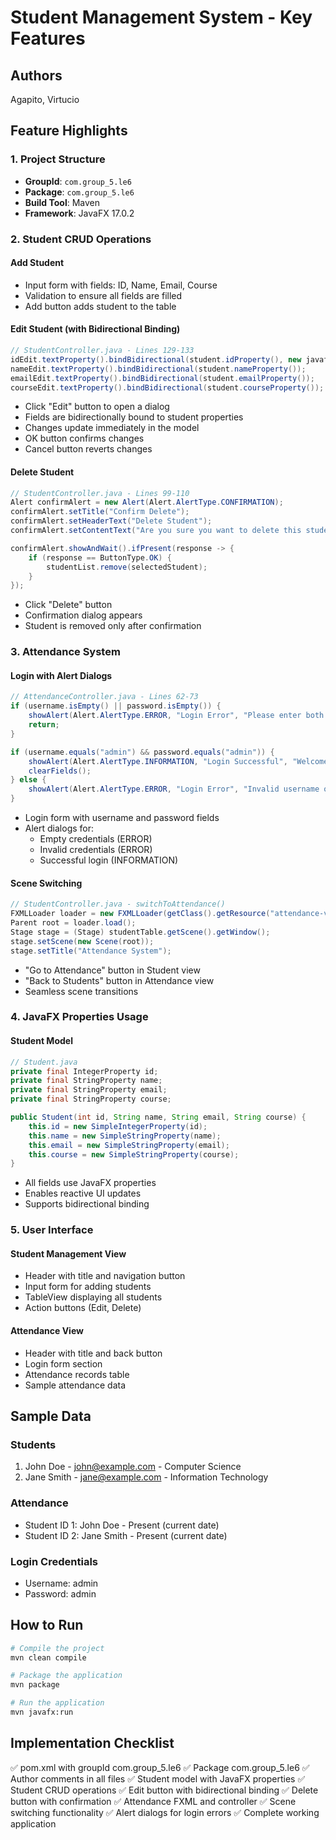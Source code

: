 # Student Management System - Key Features

## Authors
Agapito, Virtucio

## Feature Highlights

### 1. Project Structure
- **GroupId**: `com.group_5.le6`
- **Package**: `com.group_5.le6`
- **Build Tool**: Maven
- **Framework**: JavaFX 17.0.2

### 2. Student CRUD Operations

#### Add Student
- Input form with fields: ID, Name, Email, Course
- Validation to ensure all fields are filled
- Add button adds student to the table

#### Edit Student (with Bidirectional Binding)
```java
// StudentController.java - Lines 129-133
idEdit.textProperty().bindBidirectional(student.idProperty(), new javafx.util.converter.NumberStringConverter());
nameEdit.textProperty().bindBidirectional(student.nameProperty());
emailEdit.textProperty().bindBidirectional(student.emailProperty());
courseEdit.textProperty().bindBidirectional(student.courseProperty());
```
- Click "Edit" button to open a dialog
- Fields are bidirectionally bound to student properties
- Changes update immediately in the model
- OK button confirms changes
- Cancel button reverts changes

#### Delete Student
```java
// StudentController.java - Lines 99-110
Alert confirmAlert = new Alert(Alert.AlertType.CONFIRMATION);
confirmAlert.setTitle("Confirm Delete");
confirmAlert.setHeaderText("Delete Student");
confirmAlert.setContentText("Are you sure you want to delete this student?");

confirmAlert.showAndWait().ifPresent(response -> {
    if (response == ButtonType.OK) {
        studentList.remove(selectedStudent);
    }
});
```
- Click "Delete" button
- Confirmation dialog appears
- Student is removed only after confirmation

### 3. Attendance System

#### Login with Alert Dialogs
```java
// AttendanceController.java - Lines 62-73
if (username.isEmpty() || password.isEmpty()) {
    showAlert(Alert.AlertType.ERROR, "Login Error", "Please enter both username and password");
    return;
}

if (username.equals("admin") && password.equals("admin")) {
    showAlert(Alert.AlertType.INFORMATION, "Login Successful", "Welcome to the Attendance System!");
    clearFields();
} else {
    showAlert(Alert.AlertType.ERROR, "Login Error", "Invalid username or password. Please try again.");
}
```
- Login form with username and password fields
- Alert dialogs for:
  - Empty credentials (ERROR)
  - Invalid credentials (ERROR)
  - Successful login (INFORMATION)

#### Scene Switching
```java
// StudentController.java - switchToAttendance()
FXMLLoader loader = new FXMLLoader(getClass().getResource("attendance-view.fxml"));
Parent root = loader.load();
Stage stage = (Stage) studentTable.getScene().getWindow();
stage.setScene(new Scene(root));
stage.setTitle("Attendance System");
```
- "Go to Attendance" button in Student view
- "Back to Students" button in Attendance view
- Seamless scene transitions

### 4. JavaFX Properties Usage

#### Student Model
```java
// Student.java
private final IntegerProperty id;
private final StringProperty name;
private final StringProperty email;
private final StringProperty course;

public Student(int id, String name, String email, String course) {
    this.id = new SimpleIntegerProperty(id);
    this.name = new SimpleStringProperty(name);
    this.email = new SimpleStringProperty(email);
    this.course = new SimpleStringProperty(course);
}
```
- All fields use JavaFX properties
- Enables reactive UI updates
- Supports bidirectional binding

### 5. User Interface

#### Student Management View
- Header with title and navigation button
- Input form for adding students
- TableView displaying all students
- Action buttons (Edit, Delete)

#### Attendance View
- Header with title and back button
- Login form section
- Attendance records table
- Sample attendance data

## Sample Data

### Students
1. John Doe - john@example.com - Computer Science
2. Jane Smith - jane@example.com - Information Technology

### Attendance
- Student ID 1: John Doe - Present (current date)
- Student ID 2: Jane Smith - Present (current date)

### Login Credentials
- Username: admin
- Password: admin

## How to Run

```bash
# Compile the project
mvn clean compile

# Package the application
mvn package

# Run the application
mvn javafx:run
```

## Implementation Checklist

✅ pom.xml with groupId com.group_5.le6
✅ Package com.group_5.le6
✅ Author comments in all files
✅ Student model with JavaFX properties
✅ Student CRUD operations
✅ Edit button with bidirectional binding
✅ Delete button with confirmation
✅ Attendance FXML and controller
✅ Scene switching functionality
✅ Alert dialogs for login errors
✅ Complete working application

